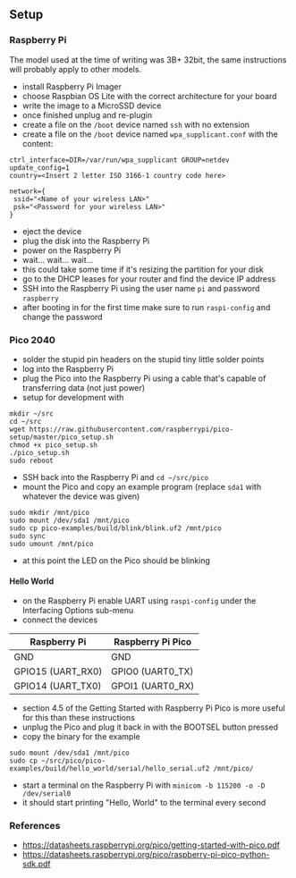 ## Setup

### Raspberry Pi

The model used at the time of writing was 3B+ 32bit, the same instructions will probably apply to other models.

- install Raspberry Pi Imager
- choose Raspbian OS Lite with the correct architecture for your board
- write the image to a MicroSSD device
- once finished unplug and re-plugin
- create a file on the `/boot` device named `ssh` with no extension
- create a file on the `/boot` device named `wpa_supplicant.conf` with the content:

```
ctrl_interface=DIR=/var/run/wpa_supplicant GROUP=netdev
update_config=1
country=<Insert 2 letter ISO 3166-1 country code here>

network={
 ssid="<Name of your wireless LAN>"
 psk="<Password for your wireless LAN>"
}
```

- eject the device
- plug the disk into the Raspberry Pi
- power on the Raspberry Pi
- wait... wait... wait...
- this could take some time if it's resizing the partition for your disk
- go to the DHCP leases for your router and find the device IP address
- SSH into the Raspberry Pi using the user name `pi` and password `raspberry`
- after booting in for the first time make sure to run `raspi-config` and change the password

### Pico 2040

- solder the stupid pin headers on the stupid tiny little solder points
- log into the Raspberry Pi
- plug the Pico into the Raspberry Pi using a cable that's capable of transferring data (not just power)
- setup for development with

```shell
mkdir ~/src
cd ~/src
wget https://raw.githubusercontent.com/raspberrypi/pico-setup/master/pico_setup.sh
chmod +x pico_setup.sh
./pico_setup.sh
sudo reboot
```

- SSH back into the Raspberry Pi and `cd ~/src/pico`
- mount the Pico and copy an example program (replace `sda1` with whatever the device was given)

```shell
sudo mkdir /mnt/pico
sudo mount /dev/sda1 /mnt/pico
sudo cp pico-examples/build/blink/blink.uf2 /mnt/pico
sudo sync
sudo umount /mnt/pico
```

- at this point the LED on the Pico should be blinking

#### Hello World

- on the Raspberry Pi enable UART using `raspi-config` under the Interfacing Options sub-menu
- connect the devices

Raspberry Pi      | Raspberry Pi Pico
----------------- | -----------------
GND               | GND
GPIO15 (UART_RX0) | GPIO0 (UART0_TX)
GPIO14 (UART_TX0) | GPOI1 (UART0_RX)

- section 4.5 of the Getting Started with Raspberry Pi Pico is more useful for this than these instructions
- unplug the Pico and plug it back in with the BOOTSEL button pressed
- copy the binary for the example

```shell
sudo mount /dev/sda1 /mnt/pico
sudo cp ~/src/pico/pico-examples/build/hello_world/serial/hello_serial.uf2 /mnt/pico/
```

- start a terminal on the Raspberry Pi with `minicom -b 115200 -o -D /dev/serial0`
- it should start printing "Hello, World" to the terminal every second

### References

- https://datasheets.raspberrypi.org/pico/getting-started-with-pico.pdf
- https://datasheets.raspberrypi.org/pico/raspberry-pi-pico-python-sdk.pdf
